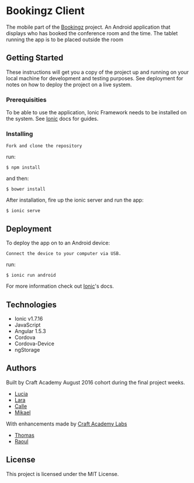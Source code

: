 # Bookingz Client
The mobile part of the [Bookingz](https://github.com/CraftAcademy/bookingz) project.
An Android application that displays who has booked the conference room and the time.
The tablet running the app is to be placed outside the room

## Getting Started

These instructions will get you a copy of the project up and running on your local machine for development and testing purposes. See deployment for notes on how to deploy the project on a live system.

### Prerequisities

To be able to use the application, Ionic Framework needs to be installed on the system. See [Ionic](http://ionicframework.com/) docs for guides.

### Installing

```
Fork and clone the repository
```
run:
```
$ npm install
```
and then:
```
$ bower install
```
After installation, fire up the ionic server and run the app:

```
$ ionic serve
```

## Deployment

To deploy the app on to an Android device:
```
Connect the device to your computer via USB.
```
run:
```
$ ionic run android
```
For more information check out [Ionic](http://ionicframework.com/docs/guide/testing.html)'s docs.

## Technologies

* Ionic v1.7.16
* JavaScript
* Angular 1.5.3
* Cordova
* Cordova-Device
* ngStorage


## Authors
Built by Craft Academy August 2016 cohort during the final project weeks.

* [Lucia](https://github.com/luciademoja)
* [Lara](https://github.com/lollypop27)
* [Calle](https://github.com/callea2)
* [Mikael](https://github.com/MikaelFeher)

With enhancements made by [Craft Academy Labs](https://labs.craftacademy.se)

* [Thomas](https://github.com/tochman)
* [Raoul](https://github.com/diraulo)

## License

This project is licensed under the MIT License.
